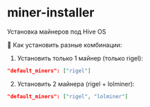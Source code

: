 # miner-installer
Установка майнеров под Hive OS

🎯 Как установить разные комбинации:
1. Установить только 1 майнер (только rigel):
```json
"default_miners": ["rigel"]
```
2. Установить 2 майнера (rigel + lolminer):
```json
"default_miners": ["rigel", "lolminer"]
```
